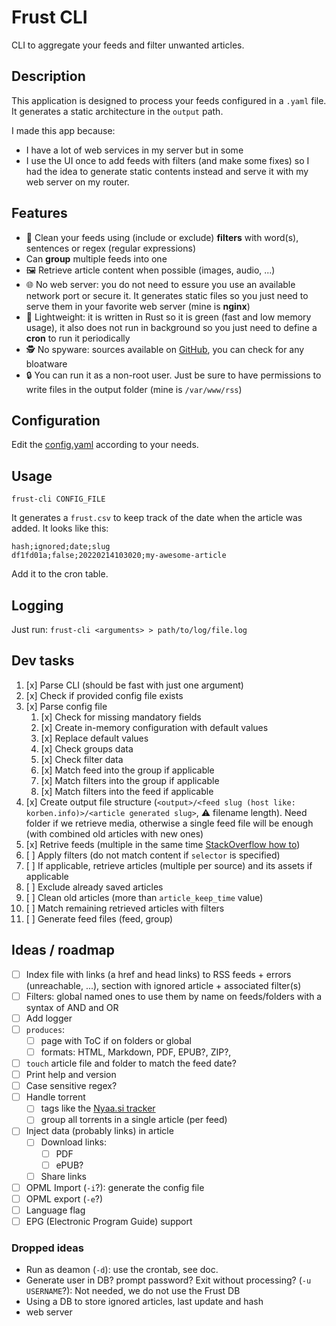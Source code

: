 # Frust CLI

CLI to aggregate your feeds and filter unwanted articles.

## Description

This application is designed to process your feeds configured in a `.yaml` file. It generates a static architecture in the `output` path.

I made this app because:

* I have a lot of web services in my server but in some
* I use the UI once to add feeds with filters (and make some fixes) so I had the idea to generate static contents instead and serve it with my web server on my router.

## Features

* 🧹 Clean your feeds using (include or exclude) **filters** with word(s), sentences or regex (regular expressions)
* Can **group** multiple feeds into one
* 🖼️ Retrieve article content when possible (images, audio, ...)
* 🌐 No web server: you do not need to essure you use an available network port or secure it. It generates static files so you just need to serve them in your favorite web server (mine is **nginx**)
* 🍃 Lightweight: it is written in Rust so it is green (fast and low memory usage), it also does not run in background so you just need to define a **cron** to run it periodically
* 🕵 No spyware: sources available on [GitHub](https://github.com/slundi/frust), you can check for any bloatware
* 🔒 You can run it as a non-root user. Just be sure to have permissions to write files in the output folder (mine is `/var/www/rss`)

## Configuration

Edit the [config.yaml](config.yaml) according to your needs.

## Usage

`frust-cli CONFIG_FILE`

It generates a `frust.csv` to keep track of the date when the article was added. It looks like this:

```csv
hash;ignored;date;slug
df1fd01a;false;20220214103020;my-awesome-article
```

Add it to the cron table.

## Logging

Just run: `frust-cli <arguments> > path/to/log/file.log`

## Dev tasks

1) [x] Parse CLI (should be fast with just one argument)
2) [x] Check if provided config file exists
3) [x] Parse config file
   1) [x] Check for missing mandatory fields
   2) [x] Create in-memory configuration with default values
   3) [x] Replace default values
   4) [x] Check groups data
   5) [x] Check filter data
   6) [x] Match feed into the group if applicable
   7) [x] Match filters into the group if applicable
   8) [x] Match filters into the feed if applicable
5) [x] Create output file structure (`<output>/<feed slug (host like: korben.info)>/<article generated slug>`, ⚠️ filename length). Need folder if we retrieve media, otherwise a single feed file will be enough (with combined old articles with new ones)
6) [x] Retrive feeds (multiple in the same time [StackOverflow how to](https://stackoverflow.com/questions/51044467/how-can-i-perform-parallel-asynchronous-http-get-requests-with-reqwest))
7) [ ] Apply filters (do not match content if `selector` is specified)
8)  [ ] If applicable, retrieve articles (multiple per source) and its assets if applicable
9)  [ ] Exclude already saved articles
10) [ ] Clean old articles (more than `article_keep_time` value)
11) [ ] Match remaining retrieved articles with filters
12) [ ] Generate feed files (feed, group)

## Ideas / roadmap

- [ ] Index file with links (a href and head links) to RSS feeds + errors (unreachable, ...), section with ignored article + associated filter(s)
- [ ] Filters: global named ones to use them by name on feeds/folders with a syntax of AND and OR
- [ ]  Add logger
- [ ] `produces`:
  - [ ] page with ToC if on folders or global
  - [ ] formats: HTML, Markdown, PDF, EPUB?, ZIP?, 
- [ ] `touch` article file and folder to match the feed date?
- [ ] Print help and version
- [ ] Case sensitive regex?
- [ ] Handle torrent
  - [ ] tags like the [Nyaa.si tracker](https://nyaa.si)
  - [ ] group all torrents in a single article (per feed)
- [ ] Inject data (probably links) in article
  - [ ] Download links:
    - [ ] PDF
    - [ ] ePUB?
  - [ ] Share links
- [ ] OPML Import (`-i`?): generate the config file
- [ ] OPML export (`-e`?)
- [ ] Language flag
- [ ] EPG (Electronic Program Guide) support

### Dropped ideas

- Run as deamon (`-d`): use the crontab, see doc.
- Generate user in DB? prompt password? Exit without processing? (`-u USERNAME`?): Not needed, we do not use the Frust DB
- Using a DB to store ignored articles, last update and hash
- web server
